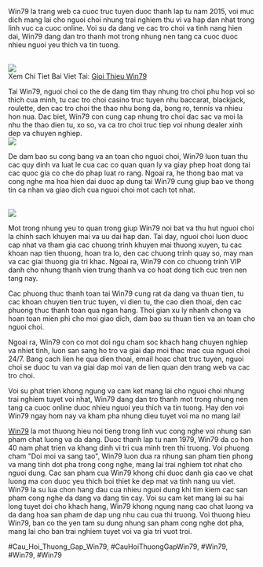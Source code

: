 <div class="content">
<p>Win79 la trang web ca cuoc truc tuyen duoc thanh lap tu nam 2015, voi muc dich mang lai cho nguoi choi nhung trai nghiem thu vi va hap dan nhat trong linh vuc ca cuoc online. Voi su da dang ve cac tro choi va tinh nang hien dai, Win79 dang dan tro thanh mot trong nhung nen tang ca cuoc duoc nhieu nguoi yeu thich va tin tuong.</p><br><img src="https://win79club1.com/wp-content/uploads/2025/04/Keo-Chap-115-La-Gi-Cach-Doc-Va-Kinh-Nghiem-Dat-Cuoc-Hieu-Qua-150x150.png"></br>
Xem Chi Tiet Bai Viet Tai: <a href="https://win79club1.com/gioi-thieu-win79/">Gioi Thieu Win79</a>
<p>Tai Win79, nguoi choi co the de dang tim thay nhung tro choi phu hop voi so thich cua minh, tu cac tro choi casino truc tuyen nhu baccarat, blackjack, roulette, den cac tro choi the thao nhu bong da, bong ro, tennis va nhieu hon nua. Dac biet, Win79 con cung cap nhung tro choi dac sac va moi la nhu the thao dien tu, xo so, va ca tro choi truc tiep voi nhung dealer xinh dep va chuyen nghiep.<br><img src="https://win79club1.com/wp-content/uploads/2025/04/Keo-Chap-115-La-Gi-Cach-Doc-Va-Kinh-Nghiem-Dat-Cuoc-Hieu-Qua-150x150.png"></br>
<p>De dam bao su cong bang va an toan cho nguoi choi, Win79 luon tuan thu cac quy dinh va luat le cua cac co quan quan ly va giay phep hoat dong tai cac quoc gia co che do phap luat ro rang. Ngoai ra, he thong bao mat va cong nghe ma hoa hien dai duoc ap dung tai Win79 cung giup bao ve thong tin ca nhan va giao dich cua nguoi choi mot cach tot nhat.</p><br><img src="https://win79club1.com/wp-content/uploads/2025/04/Keo-Chap-05-1-La-Gi-Huong-Dan-Cach-Doc-Keo-Chuan-Xac-Nhat-150x150.png"></br>
<p>Mot trong nhung yeu to quan trong giup Win79 noi bat va thu hut nguoi choi la chinh sach khuyen mai va uu dai hap dan. Tai day, nguoi choi luon duoc cap nhat va tham gia cac chuong trinh khuyen mai thuong xuyen, tu cac khoan nap tien thuong, hoan tra lo, den cac chuong trinh quay so, may man va cac giai thuong gia tri khac. Ngoai ra, Win79 con co chuong trinh VIP danh cho nhung thanh vien trung thanh va co hoat dong tich cuc tren nen tang nay.
<p>Cac phuong thuc thanh toan tai Win79 cung rat da dang va thuan tien, tu cac khoan chuyen tien truc tuyen, vi dien tu, the cao dien thoai, den cac phuong thuc thanh toan qua ngan hang. Thoi gian xu ly nhanh chong va hoan toan mien phi cho moi giao dich, dam bao su thuan tien va an toan cho nguoi choi.</p>
<p>Ngoai ra, Win79 con co mot doi ngu cham soc khach hang chuyen nghiep va nhiet tinh, luon san sang ho tro va giai dap moi thac mac cua nguoi choi 24/7. Bang cach lien he qua dien thoai, email hoac chat truc tuyen, nguoi choi se duoc tu van va giai dap moi van de lien quan den trang web va cac tro choi.
<p>Voi su phat trien khong ngung va cam ket mang lai cho nguoi choi nhung trai nghiem tuyet voi nhat, Win79 dang dan tro thanh mot trong nhung nen tang ca cuoc online duoc nhieu nguoi yeu thich va tin tuong. Hay den voi Win79 ngay hom nay va kham pha nhung dieu tuyet voi ma no mang lai!</p>
</div><p><a href="https://win79club1.com/">Win79</a> la mot thuong hieu noi tieng trong linh vuc cong nghe voi nhung san pham chat luong va da dang. Duoc thanh lap tu nam 1979, Win79 da co hon 40 nam phat trien va khang dinh vi tri cua minh tren thi truong. Voi phuong cham "Doi moi va sang tao", Win79 luon dua ra nhung san pham tien phong va mang tinh dot pha trong cong nghe, mang lai trai nghiem tot nhat cho nguoi dung. Cac san pham cua Win79 khong chi duoc danh gia cao ve chat luong ma con duoc yeu thich boi thiet ke dep mat va tinh nang uu viet. Win79 la su lua chon hang dau cua nhieu nguoi dung khi tim kiem cac san pham cong nghe da dang va dang tin cay. Voi su cam ket mang lai su hai long tuyet doi cho khach hang, Win79 khong ngung nang cao chat luong va da dang hoa san pham de dap ung nhu cau cua thi truong. Voi thuong hieu Win79, ban co the yen tam su dung nhung san pham cong nghe dot pha, mang lai cho ban trai nghiem tuyet voi va gia tri vuot troi.</p>
#Cau_Hoi_Thuong_Gap_Win79, #CauHoiThuongGapWin79, #Win79, #Win79, #Win79
